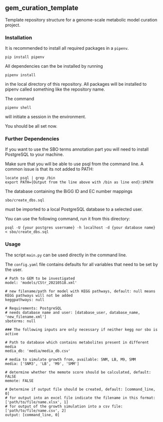 ## gem_curation_template
Template repository structure for a genome-scale metabolic model curation project.

### Installation

It is recommended to install all required packages in a `pipenv`. 
```
pip install pipenv
```

All dependencies can the be installed by running 
```
pipenv install
```
in the local directory of this repository. All packages will be installed to pipenv called something like the repository name.

The command
```
pipenv shell
```
will initiate a session in the environment.

You should be all set now.

### Further Dependencies

If you want to use the SBO terms annotation part you will need to install PostgreSQL to your machine.

Make sure that you will be able to use psql from the command line. A common issue is that its not added to PATH:
```
locate psql | grep /bin
export PATH={Output from the line above with /bin as line end}:$PATH
```

The database containing the BiGG ID and EC number mappings
```
sbo/create_dbs.sql
```
must be imported to a local PostgreSQL database to a selected user. 

You can use the following command, run it from this directory:
```
psql -U {your postgres username} -h localhost -d {your database name} < sbo/create_dbs.sql 
```

### Usage
The script `main.py` can be used directly in the command line. 

The `config.yaml` file contains defaults for all variables that need to be set by the user.

```
# Path to GEM to be investigated
model: 'models/CStr_20210518.xml' 

# new filename/path for model with KEGG pathways, default: null means KEGG pathways will not be added
keggpathways: null 

# Requirements: PostgreSQL
# needs database name and user: [database_user, database_name, 'new_filename.xml']
sboterms: null

### The following inputs are only necessary if neither kegg nor sbo is active

# Path to database which contains metabolites present in different media
media_db: 'media/media_db.csv' 

# media to simulate growth from, available: SNM, LB, M9, SMM
media: ['SNM3', 'LB', 'M9', 'SMM']

# determine whether the memote score should be calculated, default: FALSE
memote: FALSE

# Determine if output file should be created, default: [command_line, 0]
# for output into an excel file indicate the filename in this format: ['path/to/file/name.xlsx', 1]
# for output of the growth simulation into a csv file: ['path/to/file/name.csv', 2]
output: [command_line, 0]
```
